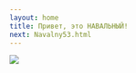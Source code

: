 ```yaml
---
layout: home
title: Привет, это НАВАЛЬНЫЙ!
next: Navalny53.html
---
```


[![](https://shabbat.lamourism.com/Wonderland/Rabbit47.jpg)](https://moses.lamourism.com/mossad/gay47.jpg)
